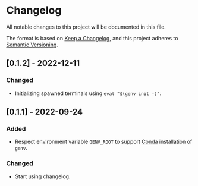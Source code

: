 # Changelog

All notable changes to this project will be documented in this file.

The format is based on [Keep a Changelog](https://keepachangelog.com/en/1.0.0/),
and this project adheres to [Semantic Versioning](https://semver.org/spec/v2.0.0.html).

## [0.1.2] - 2022-12-11

### Changed

- Initializing spawned terminals using `eval "$(genv init -)"`.

## [0.1.1] - 2022-09-24

### Added

- Respect environment variable `GENV_ROOT` to support [Conda](https://docs.conda.io/en/latest/) installation of `genv`.

### Changed

- Start using changelog.
